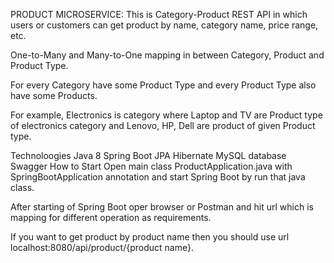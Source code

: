 PRODUCT MICROSERVICE:
This is Category-Product REST API in which users or customers can get product by name, category name, price range, etc.

One-to-Many and Many-to-One mapping in between Category, Product and Product Type.

For every Category have some Product Type and every Product Type also have some Products.

For example, Electronics is category where Laptop and TV are Product type of electronics category and Lenovo, HP, Dell are product of given Product type.

Technoloogies
Java 8
Spring Boot
JPA
Hibernate
MySQL database
Swagger
How to Start
Open main class ProductApplication.java with SpringBootApplication annotation and start Spring Boot by run that java class.

After starting of Spring Boot oper browser or Postman and hit url which is mapping for different operation as requirements.

If you want to get product by product name then you should use url localhost:8080/api/product/{product name}.
